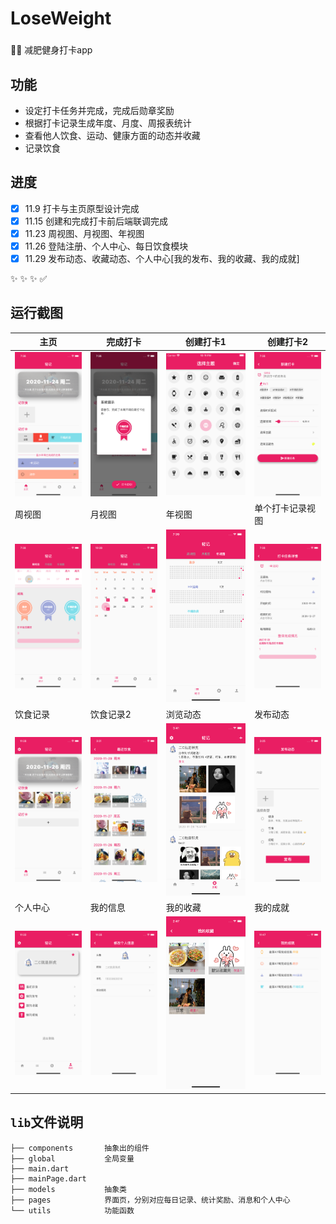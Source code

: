 # LoseWeight
###
🏃‍♀️ 减肥健身打卡app

## 功能
* 设定打卡任务并完成，完成后勋章奖励
* 根据打卡记录生成年度、月度、周报表统计
* 查看他人饮食、运动、健康方面的动态并收藏
* 记录饮食

## 进度
 - [x] 11.9 打卡与主页原型设计完成
 - [x] 11.15 创建和完成打卡前后端联调完成
 - [x] 11.23 周视图、月视图、年视图
 - [x] 11.26 登陆注册、个人中心、每日饮食模块
 - [x] 11.29 发布动态、收藏动态、个人中心[我的发布、我的收藏、我的成就]
 
 ✨ ✨ ✨ ✅

## 运行截图

主页 | 完成打卡 | 创建打卡1 | 创建打卡2
 -|-|-|-
 ![sh1](https://github.com/WxxShirley/LoseWeight/blob/master/README.assets/2231606217806_.pic_hd.jpg)|![sh2](https://github.com/WxxShirley/LoseWeight/blob/master/README.assets/2211606217791_.pic_hd.jpg)|![sh3](https://github.com/WxxShirley/LoseWeight/blob/master/README.assets/WechatIMG179.png) | ![sh4](https://github.com/WxxShirley/LoseWeight/blob/master/README.assets/2251606217922_.pic_hd.jpg)
周视图 | 月视图 | 年视图 | 单个打卡记录视图
![sh5](https://github.com/WxxShirley/LoseWeight/blob/master/README.assets/2261606217939_.pic_hd.jpg) | ![sh6](https://github.com/WxxShirley/LoseWeight/blob/master/README.assets/WechatIMG219.png) | ![sh7](https://github.com/WxxShirley/LoseWeight/blob/master/README.assets/2271606217951_.pic.jpg) | ![sh8](https://github.com/WxxShirley/LoseWeight/blob/master/README.assets/2241606217898_.pic_hd.jpg)
饮食记录 | 饮食记录2 | 浏览动态 | 发布动态
![sh9](https://github.com/WxxShirley/LoseWeight/blob/master/README.assets/WechatIMG237.png) | ![sh10](https://github.com/WxxShirley/LoseWeight/blob/master/README.assets/WechatIMG250.png) | ![sh11](https://github.com/WxxShirley/LoseWeight/blob/master/README.assets/WechatIMG244.png) | ![sh12](https://github.com/WxxShirley/LoseWeight/blob/master/README.assets/WechatIMG242.png)
 个人中心 | 我的信息 | 我的收藏 | 我的成就
 ![sh13](https://github.com/WxxShirley/LoseWeight/blob/master/README.assets/WechatIMG235.png) | ![sh14](https://github.com/WxxShirley/LoseWeight/blob/master/README.assets/WechatIMG238.png) | ![sh15](https://github.com/WxxShirley/LoseWeight/blob/master/README.assets/WechatIMG249.png) | ![sh16](https://github.com/WxxShirley/LoseWeight/blob/master/README.assets/WechatIMG248.png)
 
 
 
## `lib`文件说明
```
├── components       抽象出的组件
├── global           全局变量
├── main.dart
├── mainPage.dart
├── models           抽象类
├── pages            界面页，分别对应每日记录、统计奖励、消息和个人中心
└── utils            功能函数
```

